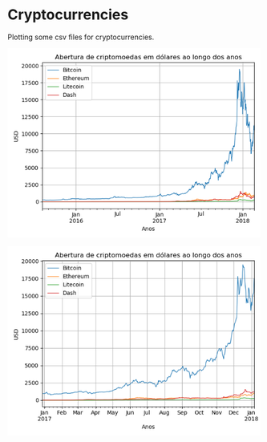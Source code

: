 # Cryptocurrencies
Plotting some csv files for cryptocurrencies.  

![alt text](Figure_1.png)  

![alt text](Figure_2.png)  
